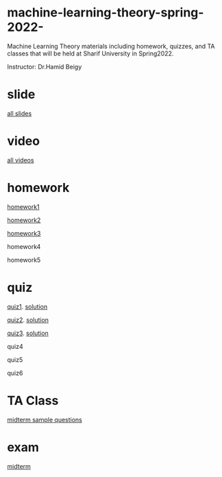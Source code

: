 # machine-learning-theory-spring-2022-
Machine Learning Theory materials including homework, quizzes, and TA classes that will be held at Sharif University in Spring2022.

Instructor: Dr.Hamid Beigy

# slide
[all slides](http://sharif.edu/~beigy/14002-40718.html)

# video
[all videos](https://drive.google.com/drive/folders/1P9G74CBd58j6QSioUoPSNesfftj5GFjN?usp=sharing)

# homework
[homework1](https://github.com/ArashLagzian/machine-learning-theory-spring-2022-/raw/master/homework/homework1.pdf)

[homework2](https://github.com/ArashLagzian/machine-learning-theory-spring-2022-/raw/master/homework/homework2.pdf)

[homework3](https://github.com/ArashLagzian/machine-learning-theory-spring-2022-/raw/master/homework/homework3.pdf)

homework4

homework5

# quiz
[quiz1](https://github.com/ArashLagzian/machine-learning-theory-spring-2022-/raw/master/quiz/quiz1.pdf). [solution](https://github.com/ArashLagzian/machine-learning-theory-spring-2022-/raw/master/quiz/MLT_Quiz1_solution.pdf)

[quiz2](https://github.com/ArashLagzian/machine-learning-theory-spring-2022-/raw/master/quiz/quiz2.pdf). [solution](https://github.com/ArashLagzian/machine-learning-theory-spring-2022-/raw/master/quiz/MLT_Quiz2_solution.pdf)

[quiz3](https://github.com/ArashLagzian/machine-learning-theory-spring-2022-/raw/master/quiz/quiz3.pdf). [solution](https://github.com/ArashLagzian/machine-learning-theory-spring-2022-/raw/master/quiz/MLT_Quiz3_solution.pdf)

quiz4

quiz5

quiz6

# TA Class
[midterm sample questions](https://github.com/ArashLagzian/machine-learning-theory-spring-2022-/raw/master/sample%20questions/MLT_sample_questions.pdf)

# exam
[midterm](https://github.com/ArashLagzian/machine-learning-theory-spring-2022-/raw/master/exam/midterm.pdf)
